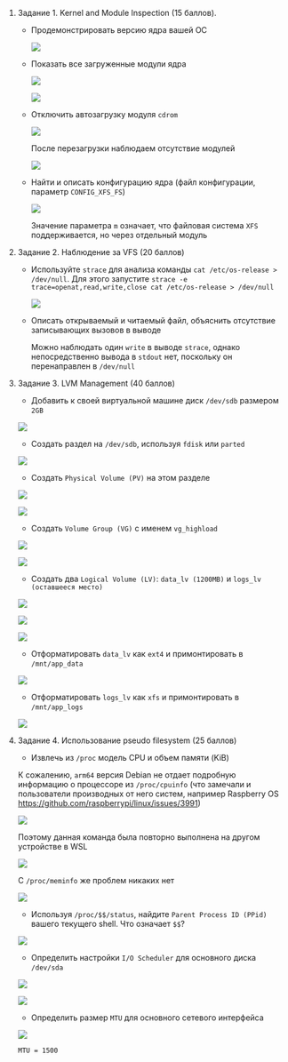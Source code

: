 1. Задание 1. Kernel and Module Inspection (15 баллов).

    - Продемонстрировать версию ядра вашей ОС

      ![](./screenshots/kernel_info.png)

    - Показать все загруженные модули ядра

      ![](./screenshots/lsmod_1.png)

      ![](./screenshots/lsmod_2.png)

    - Отключить автозагрузку модуля `cdrom`

      ![](./screenshots/blacklist_cdrom.png)

      После перезагрузки наблюдаем отсутствие модулей

      ![](./screenshots/cdrom_blacklisted.png)

    - Найти и описать конфигурацию ядра (файл конфигурации, параметр `CONFIG_XFS_FS`)

      ![](./screenshots/kernel_config_xfs.png)

      Значение параметра `m` означает, что файловая система `XFS` поддерживается, но через отдельный модуль

2. Задание 2. Наблюдение за VFS (20 баллов)

    - Используйте `strace` для анализа команды `cat /etc/os-release > /dev/null`. Для этого
      запустите `strace -e trace=openat,read,write,close cat /etc/os-release > /dev/null`

      ![](./screenshots/strace.png)

    - Описать открываемый и читаемый файл, объяснить отсутствие записывающих вызовов в выводе

      Можно наблюдать один `write` в выводе `strace`, однако непосредственно вывода в `stdout` нет, поскольку он
      перенаправлен в `/dev/null`

3. Задание 3. LVM Management (40 баллов)

    - Добавить к своей виртуальной машине диск `/dev/sdb` размером `2GB`

   ![](./screenshots/lsblk_before.png)

    - Создать раздел на `/dev/sdb`, используя `fdisk` или `parted`

   ![](./screenshots/fdisk.png)

    - Создать `Physical Volume (PV)` на этом разделе

   ![](./screenshots/pvcreate.png)

   ![](./screenshots/pvdisplay.png)

    - Создать `Volume Group (VG)` с именем `vg_highload`

   ![](./screenshots/vgcreate.png)

   ![](./screenshots/vgdisplay.png)

    - Создать два `Logical Volume (LV)`: `data_lv (1200MB)` и `logs_lv (оставшееся место)`

   ![](./screenshots/lvcreate_data.png)

   ![](./screenshots/lvcreate_logs.png)

   ![](./screenshots/lvdisplay.png)

    - Отформатировать `data_lv` как `ext4` и примонтировать в `/mnt/app_data`

   ![](./screenshots/mkfs_ext4_mount.png)

    - Отформатировать `logs_lv` как `xfs` и примонтировать в `/mnt/app_logs`

   ![](./screenshots/mkfs_xfs_mount.png)

4. Задание 4. Использование pseudo filesystem (25 баллов)

    - Извлечь из `/proc` модель CPU и объем памяти (KiB)

   К сожалению, `arm64` версия Debian не отдает подробную информацию о процессоре из `/proc/cpuinfo` (что замечали и
   пользователи производных от него систем, например Raspberry OS https://github.com/raspberrypi/linux/issues/3991)

   ![](./screenshots/proc_cpuinfo_fail.png)

   Поэтому данная команда была повторно выполнена на другом устройстве в WSL

   ![](./screenshots/cpuinfo.jpg)

   С `/proc/meminfo` же проблем никаких нет 

   ![](./screenshots/meminfo.png)

    - Используя `/proc/$$/status`, найдите `Parent Process ID (PPid)` вашего текущего shell. Что означает `$$`?

   ![](./screenshots/ppid.png)

    - Определить настройки `I/O Scheduler` для основного диска `/dev/sda`

   ![](./screenshots/io_scheduler.png)

   ![](./screenshots/is_hdd.png)

    - Определить размер `MTU` для основного сетевого интерфейса

   ![](./screenshots/mtu.png)

   `MTU = 1500`
